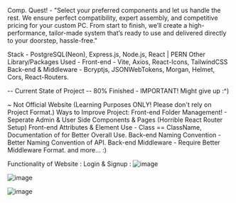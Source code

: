 Comp. Quest! - "Select your preferred components and let us handle the rest. We ensure perfect compatibility, expert assembly, and competitive pricing for your custom PC. From start to finish, we’ll create a high-performance, tailor-made system that’s ready to use and delivered directly to your doorstep, hassle-free."

Stack - PostgreSQL(Neon), Express.js, Node.js, React | PERN 
Other Library/Packages Used - 
  Front-end - Vite, Axios, React-Icons, TailwindCSS
  Back-end & Middleware - Bcryptjs, JSONWebTokens, Morgan, Helmet, Cors, React-Routers.

-- Current State of Project -- 
  80% Finished - IMPORTANT!
  Might give up :^) 
  

~ Not Official Website (Learning Purposes ONLY! Please don't rely on Project Format.)
  Ways to Improve Project:
    Front-end Folder Management! - Seperate Admin & User Side Components & Pages (Horrible React Router Setup)
    Front-end Attributes & Element Use - Class == ClassName, Documentation of for Better Overall Use.
    Back-end Naming Convention - Better Naming Convention of API.
    Back-end Middleware - Require Better Middleware Format.
    and more... :)
    
Functionality of Website : 
  Login & Signup : 
![image](https://github.com/user-attachments/assets/a814e453-6932-4b1c-973d-8319c8ed2fe8) 
    


![image](https://github.com/user-attachments/assets/ec41cb3a-3ef6-4742-85a5-9ccea1599401)


![image](https://github.com/user-attachments/assets/016d3512-0e52-4861-8f89-483e5f60b50b)



